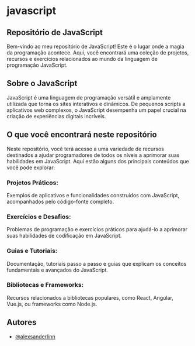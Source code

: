 # javascript

## Repositório de JavaScript
Bem-vindo ao meu repositório de JavaScript! Este é o lugar onde a magia da programação acontece. Aqui, você encontrará uma coleção de projetos, recursos e exercícios relacionados ao mundo da linguagem de programação JavaScript.

## Sobre o JavaScript
JavaScript é uma linguagem de programação versátil e amplamente utilizada que torna os sites interativos e dinâmicos. De pequenos scripts a aplicativos web complexos, o JavaScript desempenha um papel crucial na criação de experiências digitais incríveis.

## O que você encontrará neste repositório
Neste repositório, você terá acesso a uma variedade de recursos destinados a ajudar programadores de todos os níveis a aprimorar suas habilidades em JavaScript. Aqui estão alguns dos principais conteúdos que você pode explorar:

### Projetos Práticos: 
Exemplos de aplicativos e funcionalidades construídos com JavaScript, acompanhados pelo código-fonte completo.

### Exercícios e Desafios: 
Problemas de programação e exercícios práticos para ajudá-lo a aprimorar suas habilidades de codificação em JavaScript.

### Guias e Tutoriais: 
Documentação, tutoriais passo a passo e guias que explicam os conceitos fundamentais e avançados do JavaScript.

### Bibliotecas e Frameworks: 
Recursos relacionados a bibliotecas populares, como React, Angular, Vue.js, ou frameworks como Node.js.

## Autores

- [@alexsanderlinn](https://www.github.com/alexsanderlinn)
